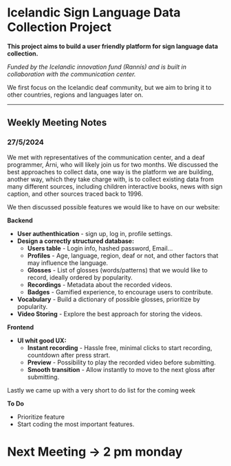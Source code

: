 # Icelandic Sign Language Data Collection Project

**This project aims to build a user friendly platform for sign language data collection.**

_Funded by the Icelandic innovation fund (Rannís) and is built in collaboration with the communication center._

We first focus on the Icelandic deaf community, but we aim to bring it to other countries, regions and languages later on.

---

## Weekly Meeting Notes

### 27/5/2024

We met with representatives of the communication center, and a deaf programmer, Árni, who will likely join us for two months. We discussed the best approaches to collect data, one way is the platform we are building, another way, which they take charge with, is to collect existing data from many different sources, including children interactive books, news with sign caption, and other sources traced back to 1996.

We then discussed possible features we would like to have on our website:

**Backend**

- **User authenthication** - sign up, log in, profile settings.
- **Design a correctly structured database:**
  - **Users table** - Login info, hashed password, Email...
  - **Profiles** - Age, language, region, deaf or not, and other factors that may influence the language.
  - **Glosses** - List of glosses (words/patterns) that we would like to record, ideally ordered by popularity.
  - **Recordings** - Metadata about the recorded videos.
  - **Badges** - Gamified experience, to encourage users to contribute.
- **Vocabulary** - Build a dictionary of possible glosses, prioritize by popularity.
- **Video Storing** - Explore the best approach for storing the videos.

**Frontend**

- **UI whit good UX:**
  - **Instant recording** - Hassle free, minimal clicks to start recording, countdown after press strart.
  - **Preview** - Possibility to play the recorded video before submitting.
  - **Smooth transition** - Allow instantly to move to the next gloss after submitting.

Lastly we came up with a very short to do list for the coming week

**To Do**

- Prioritize feature
- Start coding the most important features.

# Next Meeting -> 2 pm monday
